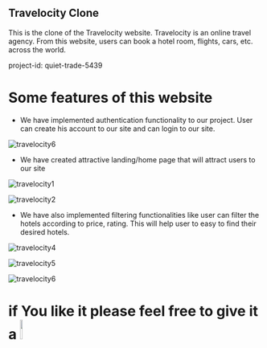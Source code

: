 ##  Travelocity Clone

This is the clone of the Travelocity website. Travelocity is an online travel agency. From this website, users can book a hotel room, flights, cars, etc. across the world.

project-id: quiet-trade-5439

# Some features of this website

* We have implemented authentication functionality to our project. User can create his account to our site and can login to our site.

![travelocity6](https://user-images.githubusercontent.com/46663132/184942909-7228b01d-ce3f-42ac-9cac-5c883d6fe849.PNG)

* We have created attractive landing/home page that will attract users to our site

![travelocity1](https://user-images.githubusercontent.com/46663132/184943064-b883c552-cfa7-455b-a0a5-4f9f214635aa.PNG)

![travelocity2](https://user-images.githubusercontent.com/46663132/184943120-5eb6b0a1-31f5-4c8a-b94f-98e82bf987f8.PNG)

* We have also implemented filtering functionalities like user can filter the hotels according to price, rating. This will help user to easy to find their desired hotels.

![travelocity4](https://user-images.githubusercontent.com/46663132/184943484-89d88fe3-c542-4552-90cb-ab4df8cd193c.PNG)

![travelocity5](https://user-images.githubusercontent.com/46663132/184943621-145ab1c1-566f-45b0-9949-42259dc2c052.PNG)

![travelocity6](https://user-images.githubusercontent.com/46663132/184943629-e5305e2a-7460-47f6-9e7e-6758d4b6009d.PNG)

# if You like it please feel free to give it a <img src="https://upload.wikimedia.org/wikipedia/commons/thumb/9/99/Star_icon_stylized.svg/512px-Star_icon_stylized.svg.png" width="10%"/>
